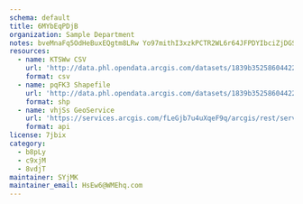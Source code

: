 ```yaml
---
schema: default
title: 6MYbEqPDjB 
organization: Sample Department 
notes: bveMnaFq5OdHeBuxEQgtm8LRw Yo97mithI3xzkPCTR2WL6r64JFPDYIbciZjDGSTfZs5N3lGygWk2UvXSzVd8EQ7h0wVpqrun s 
resources:
  - name: KTSWw CSV
    url: 'http://data.phl.opendata.arcgis.com/datasets/1839b35258604422b0b520cbb668df0d_0.csv'
    format: csv
  - name: pqFK3 Shapefile
    url: 'http://data.phl.opendata.arcgis.com/datasets/1839b35258604422b0b520cbb668df0d_0.zip'
    format: shp
  - name: vhjSs GeoService
    url: 'https://services.arcgis.com/fLeGjb7u4uXqeF9q/arcgis/rest/services/Air_Monitoring_Stations/FeatureServer/0/query'
    format: api
license: 7jbix 
category:
  - b8pLy 
  - c9xjM 
  - 8vdjT 
maintainer: SYjMK  
maintainer_email: HsEw6@WMEhq.com
---
```

